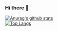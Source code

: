 ### Hi there 👋

<!--
**wun-yu-lin/wun-yu-lin** is a ✨ _special_ ✨ repository because its `README.md` (this file) appears on your GitHub profile.

Here are some ideas to get you started:

- 🔭 I’m currently working on ...
- 🌱 I’m currently learning ...
- 👯 I’m looking to collaborate on ...
- 🤔 I’m looking for help with ...
- 💬 Ask me about ...
- 📫 How to reach me: ...
- 😄 Pronouns: ...
- ⚡ Fun fact: ...
-->

[![Anurag's github stats](https://github-readme-stats.vercel.app/api?username=wun-yu-lin&theme=gruvbox)](https://github.com/wun-yu-lin/github-readme-stats)  
[![Top Langs](https://github-readme-stats.vercel.app/api/top-langs/?username=wun-yu-lin&layout=compact&theme=gruvbox)](https://github.com/wun-yu-lin/github-readme-stats)
